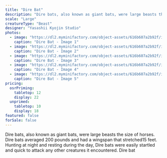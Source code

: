 ```yaml
---
title: "Dire Bat"
description: "Dire bats, also known as giant bats, were large beasts the size of horses. Dire bats averaged 200 pounds and had a wingspan that stretched15 feet. Hunting at night and resting during the day, Dire bats were easily startled and quick to attack any other creatures it encountered. Dire bat"
scale: "Large"
creatureType: "Beast"
designer: "Yasashii Kyojin Studio"
photos:
  - image: "https://dl2.myminifactory.com/object-assets/616b607a2b92f/images/720X720-direbat-ps.jpg"
    caption: "Dire Bat - Image 1"
  - image: "https://dl2.myminifactory.com/object-assets/616b607a2b92f/images/720X720-dire-bat-03.jpg"
    caption: "Dire Bat - Image 2"
  - image: "https://dl2.myminifactory.com/object-assets/616b607a2b92f/images/720X720-dire-bat-02.jpg"
    caption: "Dire Bat - Image 3"
  - image: "https://dl2.myminifactory.com/object-assets/616b607a2b92f/images/720X720-245605793-301132088188255-4457957962993309734-n.jpg"
    caption: "Dire Bat - Image 4"
  - image: "https://dl2.myminifactory.com/object-assets/616b607a2b92f/images/230X230-b2.jpg"
    caption: "Dire Bat - Image 5"
pricing:
  osrPriming:
    tabletop: 12
    display: 22
  unprimed:
    tabletop: 10
    display: 18
featured: false
forSale: false
---
```


Dire bats, also known as giant bats, were large beasts the size of horses. Dire bats averaged 200 pounds and had a wingspan that stretched15 feet. Hunting at night and resting during the day, Dire bats were easily startled and quick to attack any other creatures it encountered. Dire bat